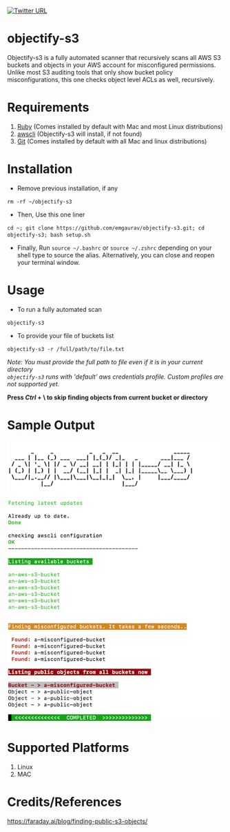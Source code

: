 [![Twitter URL](https://img.shields.io/twitter/url/https/twitter.com/bukotsunikki.svg?style=social&label=Follow%20%400xGaurav)](https://twitter.com/0xGaurav)

# objectify-s3
Objectify-s3 is a fully automated scanner that recursively scans all AWS S3 buckets and objects in your AWS account for misconfigured permissions. Unlike most S3 auditing tools that only show bucket policy misconfigurations, this one checks object level ACLs as well, recursively. <br>

# Requirements
1. [Ruby](https://www.ruby-lang.org/en/documentation/installation/) (Comes installed by default with Mac and most Linux distributions)
2. [awscli](https://docs.aws.amazon.com/cli/latest/userguide/getting-started-install.html) (Objectify-s3 will install, if not found)
3. [Git](https://git-scm.com/book/en/v2/Getting-Started-Installing-Git) (Comes installed by default with all Mac and linux distributions)

# Installation
- Remove previous installation, if any
```
rm -rf ~/objectify-s3
```

- Then, Use this one liner
```
cd ~; git clone https://github.com/emgaurav/objectify-s3.git; cd objectify-s3; bash setup.sh
```
- Finally, Run `source ~/.bashrc` or `source ~/.zshrc` depending on your shell type to source the alias. Alternatively, you can close and reopen your terminal window.


# Usage
- To run a fully automated scan
```
objectify-s3
```
- To provide your file of buckets list
```
objectify-s3 -r /full/path/to/file.txt
```
_Note: You must provide the full path to file even if it is in your current directory_<br>
_`objectify-s3` runs with 'default' aws credentials profile. Custom profiles are not supported yet._

**Press  _Ctrl_ + \\  to skip finding objects from current bucket or directory** <br>

# Sample Output
<img src="sample_output.png" alt="drawing" width="500"/>

# Supported Platforms
1. Linux
2. MAC

# Credits/References
https://faraday.ai/blog/finding-public-s3-objects/

